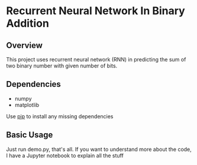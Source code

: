 # Recurrent Neural Network In Binary Addition
## Overview
This project uses recurrent neural network (RNN) in predicting the sum of two binary number with given number of bits.

## Dependencies
* numpy
* matplotlib

Use [pip](https://pypi.org/project/pip/) to install any missing dependencies

## Basic Usage
Just run demo.py, that's all. If you want to understand more about the code, I have a Jupyter notebook to explain all the stuff

